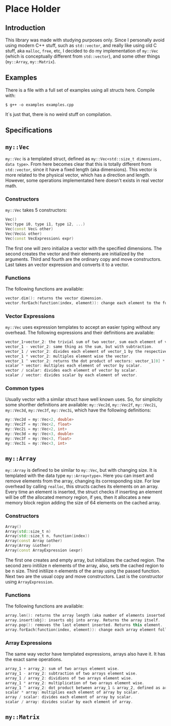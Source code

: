 # Place Holder
## Introduction
This library was made with studying purposes only.
Since I personally avoid using modern C++ stuff, such as `std::vector`, and really like using old C stuff, aka `malloc`,
`free`, etc, I decided to do my implementation of `my::Vec` (which is conceptually different from `std::vector`), and
some other things (`my::Array`, `my::Matrix`).

## Examples
There is a file with a full set of examples using all structs here. Compile with:
```console
$ g++ -o examples examples.cpp
```
It`s just that, there is no weird stuff on compilation.

## Specifications
## `my::Vec`
`my::Vec` is a templated struct, defined as `my::Vec<std::size_t dimensions, data type>`. From here becomes clear that
this is totally different from `std::vector`, since it have a fixed length (aka dimensions). This vector is more related
to the physical vector, which has a direction and length. However, some operations implementated here doesn't exists in
real vector math.
### Constructors
`my::Vec` takes 5 constructors:
```c++
Vec()
Vec(type i0, type i1, type i2, ...)
Vec(const Vec& other)
Vec(Vec&& other)
Vec(const VecExpression& expr)
```
  
The first one will zero initialize a vector with the specified dimensions.
The second creates the vector and their elements are initialized by the arguments.
Third and fourth are the ordinary copy and move constructors.
Last takes an vector expression and converts it to a vector.
### Functions
The following functions are available:
```c++
vector.dim(): returns the vector dimension.
vector.forEach(function(index, element)): change each element to the functions returning value. Returns the vector itself.
```

### Vector Expressions
`my::Vec` uses expression templates to accept an easier typing without any overhead. The following expressions and their definitions are available:
```c++
vector_1+vector_2: the trivial sum of two vector, sum each element of vector_1 with the respective element on vector_2.
vector_1 - vector_2: same thing as the sum, but with subtraction.
vector_1 / vector_2: divides each element of vector_1 by the respective element on vector_2.
vector_1 * vector_2: multiples element wise the vector.
vector_1 ^ vector_2: returns the dot product of vectors: vector_1[0] * vector_2[0] + vector_1[1] * vector_2[1]+....
scalar * vector: multiples each element of vector by scalar.
vector / scalar: divides each element of vector by scalar.
scalar / vector: divides scalar by each element of vector.
```
  
### Common types
Usually vector with a similar struct have well known uses. So, for simplicity some shorther definitions are available: `my::Vec2d`, `my::Vec2f`, `my::Vec2i`, `my::Vec3d`, `my::Vec3f`, `my::Vec3i`, which have the following definitions:
```c++
my::Vec2d = my::Vec<2, double>
my::Vec2f = my::Vec<2, float>
my::Vec2i = my::Vec<2, int>
my::Vec3d = my::Vec<3, double>
my::Vec3f = my::Vec<3, float>
my::Vec3i = my::Vec<3, int>
```

## `my::Array`
`my::Array` is defined to be similar to `my::Vec`, but with changing size. It is templated with the data type
`my::Array<type>`. Here you can insert and remove elements from the array, changing its corresponding size.
For low overhead by calling `realloc`, this structs caches its elements on an array.
Every time an element is inserted, the struct checks if inserting an element will be off the allocated memory
region, if yes, then it allocates a new memory block region adding the size of 64 elements on the cached array.
### Constructors
```c++
Array()
Array(std::size_t n)
Array(std::size_t n, function(index))
Array(const Array &other)
Array(Array &&other)
Array(const ArrayExpression &expr)
```
The first one creates and empty array, but initializes the cached region.
The second zero initilize n elements of the array, also, sets the cached region to be n size.
Third initilize n elements of the array using the passed function.
Next two are the usual copy and move constructors.
Last is the constructor using `ArrayExpression`.

### Functions
The following functions are available:
```c++
array.len(): returns the array length (aka number of elements inserted).
array.insert(obj): inserts obj into array. Returns the array itself.
array.pop(): removes the last element inserted. Returns this element.
array.forEach(function(index, element)): change each array element following the function. Returns the array itself.
```

### Array Expressions
The same way vector have templated expressions, arrays also have it. It has the exact same operations.
```c++
array_1 + array_2: sum of two arrays element wise.
array_1 - array_2: subtraction of two arrays element wise.
array_1 / array_2: dividions of two arrays element wise.
array_1 * array_2: multiplication of two arrays element wise.
array_1 ^ array_2: dot product between array_1 & array_2, defined as array_1[0] * array_2[0] + array_1[1] * array_2[1]+...
scalar * array: multiplies each element of array by scalar.
array / scalar: divides each element of array by scalar.
scalar / array: divides scalar by each element of array.
```

## `my::Matrix`